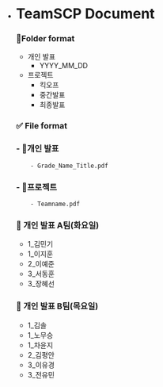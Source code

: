 - # TeamSCP Document


  ### 📁Folder format

  - 개인 발표
      - YYYY_MM_DD
  - 프로젝트
      - 킥오프
      - 중간발표
      - 최종발표

  ### ✅ File format

  ### - 📕개인 발표
          - Grade_Name_Title.pdf 

  ### - 📕프로젝트
          - Teamname.pdf

  ### 📕 개인 발표 A팀(화요일)
  - 1_김민기
  - 1_이지훈
  - 2_이예준
  - 3_서동훈
  - 3_장혜선

  ### 📕 개인 발표 B팀(목요일)
  - 1_김솔
  - 1_노무승
  - 1_차윤지
  - 2_김평안
  - 3_이유경
  - 3_전유민
